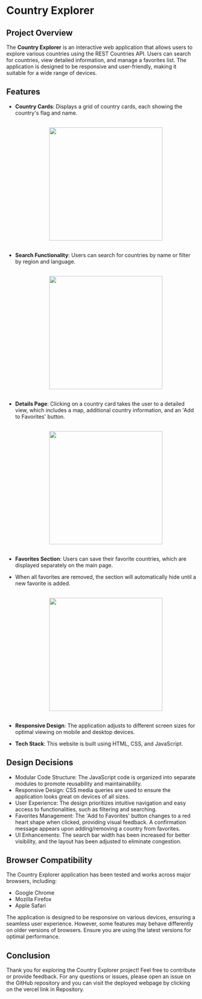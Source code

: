 # Country Explorer

## Project Overview

The **Country Explorer** is an interactive web application that allows users to explore various countries using the REST Countries API. Users can search for countries, view detailed information, and manage a favorites list. The application is designed to be responsive and user-friendly, making it suitable for a wide range of devices.

## Features

- **Country Cards**: Displays a grid of country cards, each showing the country's flag and name.
  <div style="text-align: center; margin: 20px 0;">
    <img src="https://github.com/user-attachments/assets/ca61e03a-d92b-47c1-bc96-8d6e9402348c" width="300" style="margin: 10px;" />
  </div>

- **Search Functionality**: Users can search for countries by name or filter by region and language.
  <div style="text-align: center; margin: 20px 0;">
    <img src="https://github.com/user-attachments/assets/3d5dea01-c191-44b8-b42c-a56199e63c00" width="300" style="margin: 10px;" />
  </div>

- **Details Page**: Clicking on a country card takes the user to a detailed view, which includes a map, additional country information, and an 'Add to Favorites' button.
  <div style="text-align: center; margin: 20px 0;">
    <img src="https://github.com/user-attachments/assets/15adaf00-19bf-47b8-a0f8-a932fd306068" width="300" style="margin: 10px;" />
  </div>

- **Favorites Section**: Users can save their favorite countries, which are displayed separately on the main page.
- When all favorites are removed, the section will automatically hide until a new favorite is added.
  <div style="text-align: center; margin: 20px 0;">
    <img src="https://github.com/user-attachments/assets/88cfc55e-dbce-48e7-98ba-3f663646093c" width="300" style="margin: 10px;" />
  </div>

- **Responsive Design**: The application adjusts to different screen sizes for optimal viewing on mobile and desktop devices.
- **Tech Stack**: This website is built using HTML, CSS, and JavaScript.


## Design Decisions
- Modular Code Structure: The JavaScript code is organized into separate modules to promote reusability and maintainability.
- Responsive Design: CSS media queries are used to ensure the application looks great on devices of all sizes.
- User Experience: The design prioritizes intuitive navigation and easy access to functionalities, such as filtering and searching.
- Favorites Management: The 'Add to Favorites' button changes to a red heart shape when clicked, providing visual feedback. A confirmation message appears upon adding/removing a country from favorites.
- UI Enhancements: The search bar width has been increased for better visibility, and the layout has been adjusted to eliminate congestion.

## Browser Compatibility
The Country Explorer application has been tested and works across major browsers, including:

- Google Chrome
- Mozilla Firefox
- Apple Safari

The application is designed to be responsive on various devices, ensuring a seamless user experience. However, some features may behave differently on older versions of browsers. Ensure you are using the latest versions for optimal performance.

## Conclusion
Thank you for exploring the Country Explorer project! Feel free to contribute or provide feedback. For any questions or issues, please open an issue on the GitHub repository and you can visit the deployed webpage by clicking on the vercel link in Repository.
